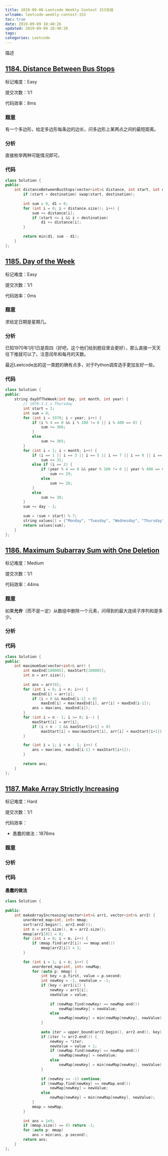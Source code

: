 ```yaml
---
title: 2019-09-08-Leetcode Weekly Contest 153总结
urlname: leetcode-weekly-contest-153
toc: true
date: 2019-09-09 10:40:26
updated: 2019-09-09 10:40:26
tags: 
categories: Leetcode
---
```


描述

<!--more-->

## [1184. Distance Between Bus Stops](https://leetcode.com/problems/distance-between-bus-stops/description/)

标记难度：Easy

提交次数：1/1

代码效率：8ms

### 题意

有一个多边形，给定多边形每条边的边长，问多边形上某两点之间的最短距离。

### 分析

直接枚举两种可能情况即可。

### 代码

```cpp
class Solution {
public:
    int distanceBetweenBusStops(vector<int>& distance, int start, int destination) {
        if (start > destination) swap(start, destination);
        
        int sum = 0, d1 = 0;
        for (int i = 0; i < distance.size(); i++) {
            sum += distance[i];
            if (start <= i && i < destination)
                d1 += distance[i];
        }
        
        return min(d1, sum - d1);
    }
};
```

## [1185. Day of the Week](https://leetcode.com/problems/day-of-the-week/description/)

标记难度：Easy

提交次数：1/1

代码效率：0ms

### 题意

求给定日期是星期几。

### 分析

已知1970年1月1日是周四（好吧，这个他们给到题目里会更好），那么直接一天天往下推就可以了。注意闰年和每月的天数。

最近Leetcode出的这一类题的确有点多，对于Python调库选手更加友好一些。

### 代码

```cpp
class Solution {
public:
    string dayOfTheWeek(int day, int month, int year) {
        // 1970-1-1 = Thursday
        int start = 3;
        int sum = 0;
        for (int i = 1970; i < year; i++) {
            if (i % 4 == 0 && i % 100 != 0 || i % 400 == 0) {
                sum += 366;
            }
            else
                sum += 365;
        }
        for (int i = 1; i < month; i++) {
            if (i == 1 || i == 3 || i == 5 || i == 7 || i == 8 || i == 10 || i == 12)
                sum += 31;
            else if (i == 2) {
                if (year % 4 == 0 && year % 100 != 0 || year % 400 == 0)
                    sum += 29;
                else
                    sum += 28;
            }
            else
                sum += 30;
        }
        sum += day - 1;
        
        sum = (sum + start) % 7;
        string values[] = {"Monday", "Tuesday", "Wednesday", "Thursday", "Friday", "Saturday", "Sunday"};
        return values[sum];
    }
};
```

## [1186. Maximum Subarray Sum with One Deletion](https://leetcode.com/problems/maximum-subarray-sum-with-one-deletion/description/)

标记难度：Medium

提交次数：1/1

代码效率：44ms

### 题意

如果**允许**（而不是一定）从数组中删除一个元素，问得到的最大连续子序列和是多少。

### 分析

### 代码

```cpp
class Solution {
public:
    int maximumSum(vector<int>& arr) {
        int maxEnd[100005], maxStart[100005];
        int n = arr.size();
        
        int ans = arr[0];
        for (int i = 0; i < n; i++) {
            maxEnd[i] = arr[i];
            if (i > 0 && maxEnd[i-1] > 0)
                maxEnd[i] = max(maxEnd[i], arr[i] + maxEnd[i-1]);
            ans = max(ans, maxEnd[i]);
        }
        for (int i = n - 1; i >= 0; i--) {
            maxStart[i] = arr[i];
            if (i < n - 1 && maxStart[i+1] > 0)
                maxStart[i] = max(maxStart[i], arr[i] + maxStart[i+1]);
        }

        for (int i = 1; i < n - 1; i++) {
            ans = max(ans, maxEnd[i-1] + maxStart[i+1]);
        }
        
        return ans;
    }
};
```

## [1187. Make Array Strictly Increasing](https://leetcode.com/problems/make-array-strictly-increasing/description/)

标记难度：Hard

提交次数：1/1

代码效率：

* 愚蠢的做法：1876ms

### 题意

### 分析

### 代码

#### 愚蠢的做法

```cpp
class Solution {
    
public:
    int makeArrayIncreasing(vector<int>& arr1, vector<int>& arr2) {
        unordered_map<int, int> mmap;
        sort(arr2.begin(), arr2.end());
        int n = arr1.size(), m = arr2.size();
        mmap[arr1[0]] = 0;
        for (int i = 0; i < m; i++) {
            if (mmap.find(arr2[i]) == mmap.end())
                mmap[arr2[i]] = 1;
        }
        
        for (int i = 1; i < n; i++) {
            unordered_map<int, int> newMap;
            for (auto p: mmap) {
                int key = p.first, value = p.second;
                int newKey = -1, newValue = -1;
                if (key < arr1[i]) {
                    newKey = arr1[i];
                    newValue = value;
                    
                    if (newMap.find(newKey) == newMap.end())
                        newMap[newKey] = newValue;
                    else
                        newMap[newKey] = min(newMap[newKey], newValue);
                }
                
                auto iter = upper_bound(arr2.begin(), arr2.end(), key);
                if (iter != arr2.end()) {
                    newKey = *iter;
                    newValue = value + 1;
                    if (newMap.find(newKey) == newMap.end())
                        newMap[newKey] = newValue;
                    else
                        newMap[newKey] = min(newMap[newKey], newValue);
                }
                
                if (newKey == -1) continue;
                if (newMap.find(newKey) == newMap.end())
                    newMap[newKey] = newValue;
                else
                    newMap[newKey] = min(newMap[newKey], newValue);
            }
            mmap = newMap;
        }
        
        int ans = 1e9;
        if (mmap.size() == 0) return -1;
        for (auto p: mmap)
            ans = min(ans, p.second);
        return ans;
    }
};
```